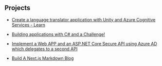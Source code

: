 ## Projects

- [Create a language translator application with Unity and Azure Cognitive Services - Learn](https://docs.microsoft.com/en-gb/learn/modules/create-language-translator-mixed-reality-application-unity-azure-cognitive-services/)

- [Building applications with C# and a Challenge!](https://tattoocoder.com/building-applications-with-c-and-a-challenge/)

- [Implement a Web APP and an ASP.NET Core Secure API using Azure AD which delegates to a second API](https://damienbod.com/2020/11/09/implement-a-web-app-and-an-asp-net-core-secure-api-using-azure-ad-which-delegates-to-second-api/)

- [Build A Next.js Markdown Blog](https://dev.to/imranib/build-a-next-js-markdown-blog-5777)